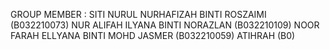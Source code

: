 GROUP MEMBER : SITI NURUL NURHAFIZAH BINTI ROSZAIMI (B032210073)
               NUR ALIFAH ILYANA BINTI NORAZLAN (B032210109) 
               NOOR FARAH ELLYANA BINTI MOHD JASMER (B032210059)
               ATIHRAH (B0)
